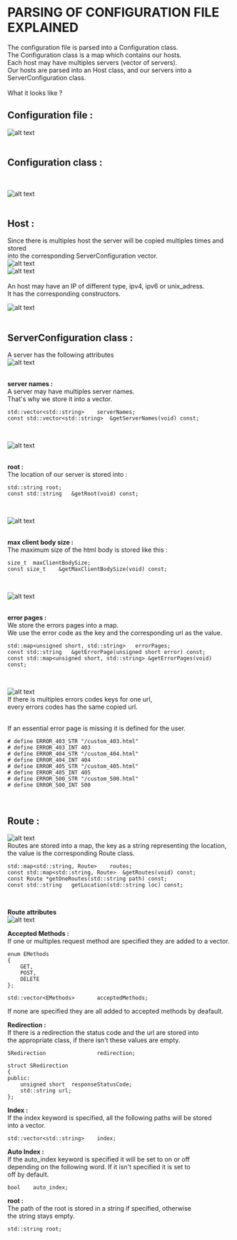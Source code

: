 # **PARSING OF CONFIGURATION FILE EXPLAINED**

The configuration file is parsed into a Configuration class.<br>
The Configuration class is a map which contains our hosts.<br>
Each host may have multiples servers (vector of servers).<br>
Our hosts are parsed into an Host class, and our servers into a ServerConfiguration class.<br>
<br>
What it looks like ? <br>

## __Configuration file :__ <br>

![alt text](ServerConfigurationExample.png) <br>
<br>

## __Configuration class :__ 
<br>

![alt text](ConfigurationClass.png) <br>
<br>

## __Host :__ <br>
Since there is multiples host the server will be copied multiples times and stored <br>
into the corresponding ServerConfiguration vector. <br>
![alt text](Host_conf.png) <br>
![alt text](Host_map.png) <br>
<br>
An host may have an IP of different type, ipv4, ipv6 or unix_adress. <br>
It has the corresponding constructors. <br>

![alt text](Host_constructors.png) <br>
<br>

## __ServerConfiguration class :__ <br>
A server has the following attributes <br>
![alt text](ServerConfiguration_attributes.png) <br>
<br> 

__server names :__ <br>
A server may have multiples server names. <br>
That's why we store it into a vector. <br>
```
std::vector<std::string>	serverNames;
const std::vector<std::string>	&getServerNames(void) const;
```
<br>

![alt text](server_names.png) <br>
<br>

__root :__
<br>
The location of our server is stored into : <br>
```
std::string	root;
const std::string	&getRoot(void) const;
```
<br>

![alt text](server_root.png) <br>
<br>

__max client body size :__ <br>
The maximum size of the html body is stored like this : <br>
```
size_t	maxClientBodySize;
const size_t	&getMaxClientBodySize(void) const;
```
<br>

![alt text](max_client_body_size.png) <br>
<br>

__error pages :__ <br>
We store the errors pages into a map. <br>
We use the error code as the key and the corresponding url as the value. <br>
```
std::map<unsigned short, std::string>	errorPages;
const std::string	&getErrorPage(unsigned short error) const;
const std::map<unsigned short, std::string>	&getErrorPages(void) const;
```
<br>

![alt text](error_pages.png) <br>
If there is multiples errors codes keys for one url, <br>
every errors codes has the same copied url. <br>
<br> 

If an essential error page is missing it is defined for the user. <br>
```
# define ERROR_403_STR "/custom_403.html"
# define ERROR_403_INT 403
# define ERROR_404_STR "/custom_404.html"
# define ERROR_404_INT 404
# define ERROR_405_STR "/custom_405.html"
# define ERROR_405_INT 405
# define ERROR_500_STR "/custom_500.html"
# define ERROR_500_INT 500
```
<br>

## __Route :__ <br>
![alt text](Route.png) <br>
Routes are stored into a map, the key as a string representing the location, <br>
the value is the corresponding Route class. <br>
```
std::map<std::string, Route>	routes;
const std::map<std::string, Route>	&getRoutes(void) const;
const Route	*getOneRoutes(std::string path) const;
const std::string	getLocation(std::string loc) const;
```
<br>

**Route attributes** <br>
![alt text](route_attribute.png) <br>

__Accepted Methods :__ <br>
If one or multiples request method are specified they are added to a vector. <br>
```
enum EMethods
{
	GET,
	POST,
	DELETE
};

std::vector<EMethods>		acceptedMethods;
```
If none are specified they are all added to accepted methods by deafault. <br>

__Redirection :__ <br>
If there is a redirection the status code and the url are stored into <br>
the appropriate class, if there isn't these values are empty. <br>
```
SRedirection				redirection;

struct SRedirection
{
public:
	unsigned short	responseStatusCode;
	std::string	url;
};
```

__Index :__ <br>
If the index keyword is specified, all the following paths will be stored <br>
into a vector. <br>
```
std::vector<std::string>	index;
```

__Auto Index :__ <br>
If the auto_index keyword is specified it will be set to on or off <br>
depending on the following word. If it isn't specified it is set to  <br>
off by default. <br>
```
bool	auto_index;
```

__root :__ <br>
The path of the root is stored in a string if specified, otherwise <br>
the string stays empty. <br>
```
std::string	root;
```
